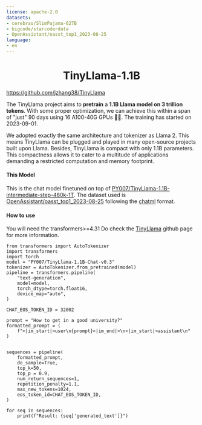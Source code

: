 ```yaml
---
license: apache-2.0
datasets:
- cerebras/SlimPajama-627B
- bigcode/starcoderdata
- OpenAssistant/oasst_top1_2023-08-25
language:
- en
---
```

<div align="center">

# TinyLlama-1.1B
</div>

https://github.com/jzhang38/TinyLlama

The TinyLlama project aims to **pretrain** a **1.1B Llama model on 3 trillion tokens**. With some proper optimization, we can achieve this within a span of "just" 90 days using 16 A100-40G GPUs 🚀🚀. The training has started on 2023-09-01. 


We adopted exactly the same architecture and tokenizer as Llama 2. This means TinyLlama can be plugged and played in many open-source projects built upon Llama. Besides, TinyLlama is compact with only 1.1B parameters. This compactness allows it to cater to a multitude of applications demanding a restricted computation and memory footprint.

#### This Model
This is the chat model finetuned on top of [PY007/TinyLlama-1.1B-intermediate-step-480k-1T](https://huggingface.co/PY007/TinyLlama-1.1B-intermediate-step-480k-1T). 
The dataset used is [OpenAssistant/oasst_top1_2023-08-25](https://huggingface.co/datasets/OpenAssistant/oasst_top1_2023-08-25) following the [chatml](https://github.com/openai/openai-python/blob/main/chatml.md) format.
#### How to use
You will need the transformers>=4.31
Do check the [TinyLlama](https://github.com/jzhang38/TinyLlama) github page for more information.
```
from transformers import AutoTokenizer
import transformers 
import torch
model = "PY007/TinyLlama-1.1B-Chat-v0.3"
tokenizer = AutoTokenizer.from_pretrained(model)
pipeline = transformers.pipeline(
    "text-generation",
    model=model,
    torch_dtype=torch.float16,
    device_map="auto",
)

CHAT_EOS_TOKEN_ID = 32002

prompt = "How to get in a good university?"
formatted_prompt = (
    f"<|im_start|>user\n{prompt}<|im_end|>\n<|im_start|>assistant\n"
)


sequences = pipeline(
    formatted_prompt,
    do_sample=True,
    top_k=50,
    top_p = 0.9,
    num_return_sequences=1,
    repetition_penalty=1.1,
    max_new_tokens=1024,
    eos_token_id=CHAT_EOS_TOKEN_ID,
)

for seq in sequences:
    print(f"Result: {seq['generated_text']}")
```